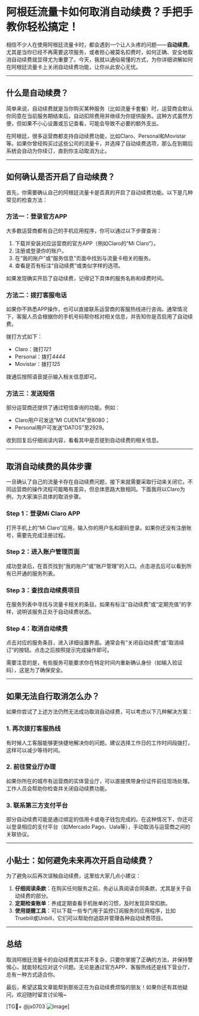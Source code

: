 # 阿根廷流量卡如何取消自动续费？手把手教你轻松搞定！

相信不少人在使用阿根廷流量卡时，都会遇到一个让人头疼的问题——**自动续费**。尤其是当你已经不再需要这项服务，或者担心被莫名扣费时，如何正确、安全地取消自动续费就显得尤为重要了。今天，我就以通俗易懂的方式，为你详细讲解如何在阿根廷流量卡上关闭自动续费功能，让你从此安心无忧。

---

## 什么是自动续费？

简单来说，自动续费就是当你购买某种服务（比如流量卡套餐）时，运营商会默认你同意在当前服务期结束后，自动扣除费用并继续为你提供服务。这种方式虽然方便，但如果不小心设置或忘记查看，可能会导致不必要的额外支出。

在阿根廷，很多运营商都支持自动续费功能，比如Claro、Personal和Movistar等。如果你曾经购买过这些公司的流量卡，并选择了自动续费选项，那么在到期后系统会自动为你续订，直到你主动取消为止。

---

## 如何确认是否开启了自动续费？

首先，你需要确认自己的阿根廷流量卡是否真的开启了自动续费功能。以下是几种常见的检查方法：

### 方法一：登录官方APP
大多数运营商都有自己的手机应用程序，你可以通过以下步骤查询：
1. 下载并安装对应运营商的官方APP（例如Claro的“Mi Claro”）。
2. 注册或登录你的账户。
3. 在“我的账户”或“服务信息”页面中找到与流量卡相关的服务。
4. 查看是否有标注“自动续费”或类似字样的选项。

如果发现确实开启了自动续费，记得记下具体的服务名称和续费时间。

### 方法二：拨打客服电话
如果你不熟悉APP操作，也可以直接联系运营商的客服热线进行咨询。通常情况下，客服人员会根据你的手机号码帮你核对相关信息，并告知你是否启用了自动续费。

拨打方式如下：
- Claro：拨打*121*
- Personal：拨打*4444*
- Movistar：拨打*125*

拨通后按照语音提示输入相关信息即可。

### 方法三：发送短信
部分运营商还提供了通过短信查询的功能。例如：
- Claro用户可发送“MI CUENTA”至8080；
- Personal用户可发送“DATOS”至2929。

收到回复后仔细阅读内容，看看其中是否提到自动续费的相关信息。

---

## 取消自动续费的具体步骤

一旦确认了自己的流量卡存在自动续费问题，接下来就需要采取行动来关闭它。不同运营商的操作流程可能略有差异，但总体思路大致相同。下面我将以Claro为例，为大家演示具体的取消步骤。

### Step 1：登录Mi Claro APP
打开手机上的“Mi Claro”应用，输入你的用户名和密码登录。如果你还没有注册账号，需要先完成注册过程。

### Step 2：进入账户管理页面
成功登录后，在首页找到“我的账户”或“账户管理”的入口。点击进去后可以看到所有已开通的服务列表。

### Step 3：查找自动续费项目
在服务列表中寻找与流量卡相关的条目。如果有标注“自动续费”或“定期充值”的字样，说明该服务正处于自动续费状态。

### Step 4：取消自动续费
点击对应的服务条目，进入详细设置界面。通常会有“关闭自动续费”或“取消续订”的按钮。点击之后按照提示完成操作即可。

需要注意的是，有些服务可能要求你在特定时间内重新确认身份（如输入验证码），这是为了确保安全。

---

## 如果无法自行取消怎么办？

如果你尝试了上述方法仍然无法成功取消自动续费，可以考虑以下几种解决方案：

### 1. 再次拨打客服热线
有时候人工客服能够更快捷地解决你的问题。建议选择工作日的工作时间段拨打，这样可以减少等待时间。

### 2. 前往营业厅办理
如果你所在的城市有运营商的实体营业厅，可以直接携带身份证件前往现场处理。工作人员会帮助你检查并关闭自动续费功能。

### 3. 联系第三方支付平台
部分自动续费可能是通过绑定的信用卡或电子钱包完成的。在这种情况下，你还可以登录相应的支付平台（如Mercado Pago、Uala等），手动取消与运营商之间的关联协议。

---

## 小贴士：如何避免未来再次开启自动续费？

为了避免以后再次误触自动续费，这里给大家几点小建议：

1. **仔细阅读条款**：在购买任何服务之前，务必认真阅读合同条款，尤其是关于自动续费的部分。
2. **定期检查账单**：养成定期查看手机账单的习惯，及时发现异常扣款。
3. **使用提醒工具**：可以下载一些专门用于监控订阅服务的应用程序，比如Truebill或Unbill，它们可以帮助你追踪并管理各种自动续费项目。

---

## 总结

取消阿根廷流量卡的自动续费其实并不复杂，只要你掌握了正确的方法，并保持警惕心，就能轻松应对这个问题。无论是通过官方APP、客服热线还是线下营业厅，总有一种方式适合你。

最后，希望这篇文章能帮到那些正在为自动续费烦恼的朋友！如果你还有其他疑问，欢迎随时留言讨论哦~

[TG💪+ @jx0703 ![Image](https://github.com/user-attachments/assets/dbca1d08-cadb-493c-b0ec-ad6f7a83f270)]